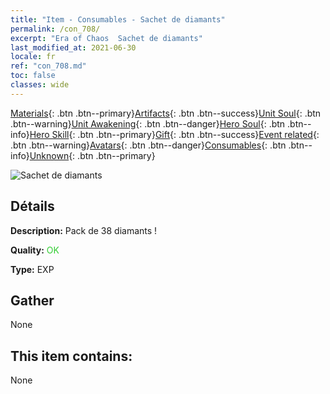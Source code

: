 ```yaml
---
title: "Item - Consumables - Sachet de diamants"
permalink: /con_708/
excerpt: "Era of Chaos  Sachet de diamants"
last_modified_at: 2021-06-30
locale: fr
ref: "con_708.md"
toc: false
classes: wide
---
```

 [Materials](/ItemsFR/){: .btn .btn--primary}[Artifacts](/ItemsFR/Artifacts/){: .btn .btn--success}[Unit Soul](/ItemsFR/UnitSoul/){: .btn .btn--warning}[Unit Awakening](/ItemsFR/UnitAwakening/){: .btn .btn--danger}[Hero Soul](/ItemsFR/HeroSoul/){: .btn .btn--info}[Hero Skill](/ItemsFR/HeroSkill/){: .btn .btn--primary}[Gift](/ItemsFR/Gift/){: .btn .btn--success}[Event related](/ItemsFR/Events/){: .btn .btn--warning}[Avatars](/ItemsFR/Avatars/){: .btn .btn--danger}[Consumables](/ItemsFR/Consumables/){: .btn .btn--info}[Unknown](/ItemsFR/Unknown/){: .btn .btn--primary}

 ![Sachet de diamants](/images/t/i_507.png)

## Détails
 **Description:** Pack de 38 diamants !

 **Quality:** <span style="color: #32CD32">OK</span>

 **Type:** EXP

## Gather

  None

## This item contains:

  None

